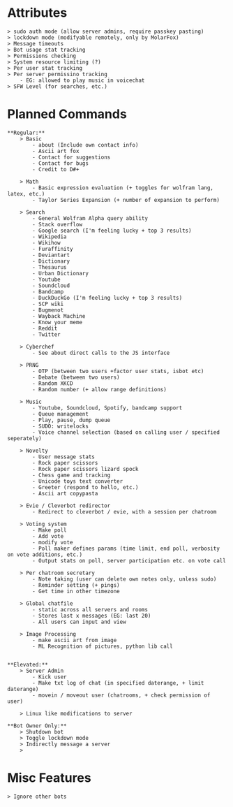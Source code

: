 # Attributes
	> sudo auth mode (allow server admins, require passkey pasting)
	> lockdown mode (modifyable remotely, only by MolarFox)
	> Message timeouts
	> Bot usage stat tracking
	> Permissions checking
	> System resource limiting (?)
	> Per user stat tracking
	> Per server permissino tracking
		- EG: allowed to play music in voicechat
	> SFW Level (for searches, etc.)

# Planned Commands
	**Regular:**
		> Basic
			- about (Include own contact info)
			- Ascii art fox
			- Contact for suggestions
			- Contact for bugs
			- Credit to D#+
		
		> Math
			- Basic expression evaluation (+ toggles for wolfram lang, latex, etc.)
			- Taylor Series Expansion (+ number of expansion to perform)
			
		> Search
			- General Wolfram Alpha query ability
			- Stack overflow
			- Google search (I'm feeling lucky + top 3 results)
			- Wikipedia
			- Wikihow
			- Furaffinity
			- Deviantart
			- Dictionary
			- Thesaurus
			- Urban Dictionary
			- Youtube
			- Soundcloud
			- Bandcamp
			- DuckDuckGo (I'm feeling lucky + top 3 results)
			- SCP wiki
			- Bugmenot
			- Wayback Machine
			- Know your meme
			- Reddit
			- Twitter
		
		> Cyberchef
			- See about direct calls to the JS interface
		
		> PRNG
			- OTP (between two users +factor user stats, isbot etc)
			- Debate (between two users)
			- Random XKCD
			- Random number (+ allow range definitions)
		
		> Music
			- Youtube, Soundcloud, Spotify, bandcamp support
			- Queue management
			- Play, pause, dump queue
			- SUDO: writelocks
			- Voice channel selection (based on calling user / specified seperately)
		
		> Novelty
			- User message stats
			- Rock paper scissors
			- Rock paper scissors lizard spock
			- Chess game and tracking
			- Unicode toys text converter
			- Greeter (respond to hello, etc.)
			- Ascii art copypasta
			
		> Evie / Cleverbot redirector
			- Redirect to cleverbot / evie, with a session per chatroom
			
		> Voting system
			- Make poll
			- Add vote
			- modify vote
			- Poll maker defines params (time limit, end poll, verbosity on vote additions, etc.)
			- Output stats on poll, server participation etc. on vote call
		
		> Per chatroom secretary
			- Note taking (user can delete own notes only, unless sudo)
			- Reminder setting (+ pings)
			- Get time in other timezone
			
		> Global chatfile
			- static across all servers and rooms
			- Stores last x messages (EG: last 20)
			- All users can input and view
		
		> Image Processing
			- make ascii art from image
			- ML Recognition of pictures, python lib call
			
		
	**Elevated:**
		> Server Admin
			- Kick user
			- Make txt log of chat (in specified daterange, + limit daterange)
			- movein / moveout user (chatrooms, + check permission of user)
		
		> Linux like modifications to server
	
	**Bot Owner Only:**
		> Shutdown bot
		> Toggle lockdown mode
		> Indirectly message a server
		> 
		
# Misc Features
	> Ignore other bots